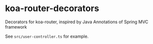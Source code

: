 # koa-router-decorators

Decorators for koa-router, inspired by Java Annotations of Spring MVC framework

See `src/user-controller.ts` for example.
